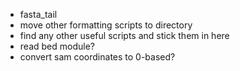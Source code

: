 * fasta_tail
* move other formatting scripts to directory
* find any other useful scripts and stick them in here
* read bed module?
* convert sam coordinates to 0-based?

